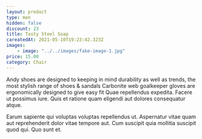 ```yaml
---
layout: product
type: men
hidden: false
discount: 23
title: Tasty Steel Soap
careatedAt: 2021-05-10T19:23:42.323Z
images:
    - image: "../../images/fake-image-1.jpg"
price: 15.00
category: Chair
---
```

Andy shoes are designed to keeping in mind durability as well as trends, the most stylish range of shoes & sandals
Carbonite web goalkeeper gloves are ergonomically designed to give easy fit
Quae repellendus expedita. Facere ut possimus iure. Quis et ratione quam eligendi aut dolores consequatur atque.
 Earum sapiente qui voluptas voluptas repellendus ut. Aspernatur vitae quam aut reprehenderit dolor vitae tempore aut. Cum suscipit quia mollitia suscipit quod qui. Quo sunt et.
